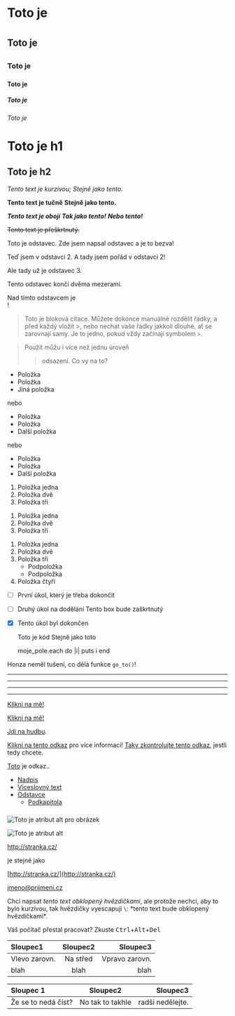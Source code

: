
<!-- To znamená, že v Markdownu můžeme používat HTML elementy jako například
komentáře, které nebudou ovlivněny parserem Markdownu. Na druhou stranu to také
znamená, že pokud ve svém Markdown kódu vytvoříte HTML element, už v rámci
tohoto elementu nelze použít Markdown.

Markdown využívá i tato stránka, a tak by tento text, kdyby nebyl obalen v bloku
kódu (viz níže), jako validní HTML komentář vůbec nebyl vidět. -->

# Toto je <h1>
## Toto je <h2>
### Toto je <h3>
#### Toto je <h4>
##### Toto je <h5>
###### Toto je <h6>

Toto je h1
==========

Toto je h2
----------

*Tento text je kurzívou;*
_Stejně jako tento._

**Tento text je tučně**
__Stejně jako tento.__

***Tento text je obojí***
**_Tak jako tento!_**
*__Nebo tento!__*

~~Tento text je přeškrtnutý.~~

Toto je odstavec. Zde jsem napsal odstavec a je to bezva!

Teď jsem v odstavci 2.
A tady jsem pořád v odstavci 2!

Ale tady už je odstavec 3.

Tento odstavec končí dvěma mezerami.  

Nad tímto odstavcem je <br />!

> Toto je bloková citace. Můžete dokonce
> manuálně rozdělit řádky, a před každý vložit >, nebo nechat vaše řádky
> jakkoli dlouhé, ať se zarovnají samy.
> Je to jedno, pokud vždy začínají symbolem `>`.

> Použít můžu i více než jednu úroveň
>> odsazení.
> Co vy na to?

* Položka
* Položka
* Jiná položka

nebo

+ Položka
+ Položka
+ Další položka

nebo

- Položka
- Položka
- Další položka

1. Položka jedna
2. Položka dvě
3. Položka tři

<!-- Čísla ani nemusíte psát popořadě. Markdown je umí zobrazit správně, jenom
je třeba vždy překontrolovat, že číslování funguje správně. -->

1. Položka jedna
1. Položka dvě
1. Položka tři

<!-- (Toto zobrazí to samé, jako příklad nad tím.) -->

1. Položka jedna
2. Položka dvě
3. Položka tři
    - Podpoložka
    - Podpoložka
4. Položka čtyři

- [ ] První úkol, který je třeba dokončit
- [ ] Druhý úkol na dodělání
Tento box bude zaškrtnutý
- [x] Tento úkol byl dokončen

    Toto je kód
    Stejně jako toto

    moje_pole.each do |i|
      puts i
    end

Honza neměl tušení, co dělá funkce `go_to()`!



***
---
- - -
****************

<!-- Jedna z nejlepších vlastností Markdownu je, jak snadno lze s jeho pomocí
vytvářet odkazy. Text odkazu, který chcete zobrazit vložte do [] a hned za něj
v kulatých závorkách () připojte url adresu. -->

[Klikni na mě!](http://test.com/)


<!-- V uvozovkách za url můžete přidat název odkazu -->

[Klikni na mě!](http://test.com/ "Odkaz na Test.com")


<!-- Relativní cesty fungují také -->

[Jdi na hudbu](/hudba/).


<!-- Markdown taktéž podporuje referenční odkazy -->

[Klikni na tento odkaz][link1] pro více informací!
[Taky zkontrolujte tento odkaz][neco], jestli tedy chcete.

[link1]: http://test.com/ "Cool!"
[neco]: http://neco.czz/ "Dobře!"

<!-- Titulek v tomto případě může být v jednoduchých uvozovkách, závorkách, nebo
zcela vynechaný. Reference může být kdekoliv ve vašem dokumentu a identifikátory
mohou být jakékoli, pokud jsou unikátní. -->


<!-- V markdownu existuje rovněž "implicitní pojmenování", které použije text
odkazu jako své id -->

[Toto][] je odkaz..

[toto]: http://totojelink.cz/

<!-- Ale tento způsob se obvykle nepoužívá. -->

- [Nadpis](#nadpis)
- [Víceslovný text](#víceslovný-text)
- [Odstavce](#odstavce)
  - [Podkapitola <h3 />](#podkapitola-h3-)

<!-- Obrázky se vytváří stejně jako odkazy, ale s vykřičníkem na začátku -->

![Toto je atribut alt pro obrázek](http://imgur.com/myimage.jpg "Nepovinný titulek")

<!-- Reference fungují tak, jak bychom čekali -->

![Toto je atribut alt][mujobrazek]

[mujobrazek]: relativni/cesta/obrazek.jpg "a toto by byl titulek"

<http://stranka.cz/>

je stejné jako

[http://stranka.cz/](http://stranka.cz/)

<jmeno@prijmeni.cz>

Chci napsat *tento text obklopený hvězdičkami*, ale protože nechci, aby to bylo
kurzívou, tak hvězdičky vyescapuji `\`: \*tento text bude obklopený hvězdičkami\*.

<!-- V Markdownu od GitHubu můžete použít tag <kbd> k označení kláves na
počítači -->

Váš počítač přestal pracovat? Zkuste
<kbd>Ctrl</kbd>+<kbd>Alt</kbd>+<kbd>Del</kbd>

| Sloupec1     | Sloupec2 | Sloupec3      |
| :----------- | :------: | ------------: |
| Vlevo zarovn.| Na střed | Vpravo zarovn.|
| blah         | blah     | blah          |

<!-- nebo je jde taky zapsat takto: -->

Sloupec 1 | Sloupec2 | Sloupec3
:-- | :-: | --:
Že se to nedá číst? | No tak to takhle | radši nedělejte.

